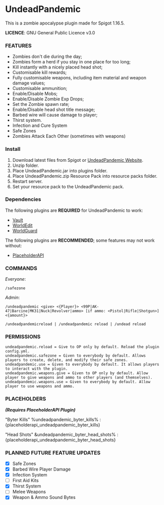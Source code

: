 # UndeadPandemic

This is a zombie apocalypse plugin made for Spigot 1.16.5.

**LICENCE**: GNU General Public Licence v3.0

### FEATURES

  - Zombies don't die during the day;
  - Zombies form a herd if you stay in one place for too long;
  - Kill instantly with a nicely placed head shot;
  - Customisable kill rewards;
  - Fully customisable weapons, including item material and weapon damage values;
  - Customisable ammunition;
  - Enable/Disable Mobs;
  - Enable/Disable Zombie Exp Drops;
  - Set the Zombie spawn rate;
  - Enable/Disable head shot title message;
  - Barbed wire will cause damage to player;
  - Thirst system.
  - Infection and Cure System
  - Safe Zones
  - Zombies Attack Each Other (sometimes with weapons)

### Install

 1. Download latest files from Spigot or [UndeadPandemic Website](https://undeadpandemic.stevezr963.me).
 2. Unzip folder.
 3. Place UndeadPandemic.jar into plugins folder.
 4. Place UndeadPandemic.zip Resource Pack into resource packs folder.
 5. Restart server.
 6. Set your resource pack to the UndeadPandemic pack.

### Dependencies

The following plugins are **REQUIRED** for UndeadPandemic to work:

  - [Vault](https://www.spigotmc.org/resources/vault.34315/)
  - [WorldEdit](https://dev.bukkit.org/projects/worldedit)
  - [WorldGuard](https://dev.bukkit.org/projects/worldguard)

The following plugins are **RECOMMENDED**; some features may not work without:

  - [PlaceholderAPI](https://www.spigotmc.org/resources/placeholderapi.6245/)

### COMMANDS

  *Everyone*:
  
    /safezone

  *Admin*:

    /undeadpandemic <give> <{Player}> <99P|AK-47|Barcine|MK31|Nuck|Revolver|ammo> [if ammo: <Pistol|Rifle|Shotgun>] <{amount}>
    
    /undeadpandemicreload | /undeadpandemic reload | /undead reload
      
### PERMISSIONS

    undeadpandemic.reload = Give to OP only by default. Reload the plugin config.yml.
    undeadpandemic.safezone = Given to everybody by default. Allows players to create, delete, and modify their safe zones.
    undeadpandemic.use = Given to everybody by default. It allows players to interact with the plugin.
    undeadpandemic.weapons.give = Given to OP only by default. Allow player to give weapons and ammo to other players (and themselves).
    undeadpandemic.weapons.use = Given to everybody by default. Allow player to use weapons and ammo.
    
### PLACEHOLDERS

***(Requires PlaceholderAPI Plugin)***

  "Byter Kills"
    %undeadpandemic_byter_kills% : {placeholderapi_undeadpandemic_byter_kills}
    
  "Head Shots"
    &undeadpandemic_byter_head_shots% : {placeholderapi_undeadpandemic_byter_head_shots}
    
### PLANNED FUTURE FEATURE UPDATES

  - [X] Safe Zones
  - [X] Barbed Wire Player Damage
  - [X] Infection System
  - [ ] First Aid Kits
  - [X] Thirst System
  - [ ] Melee Weapons
  - [X] Weapon & Ammo Sound Bytes
